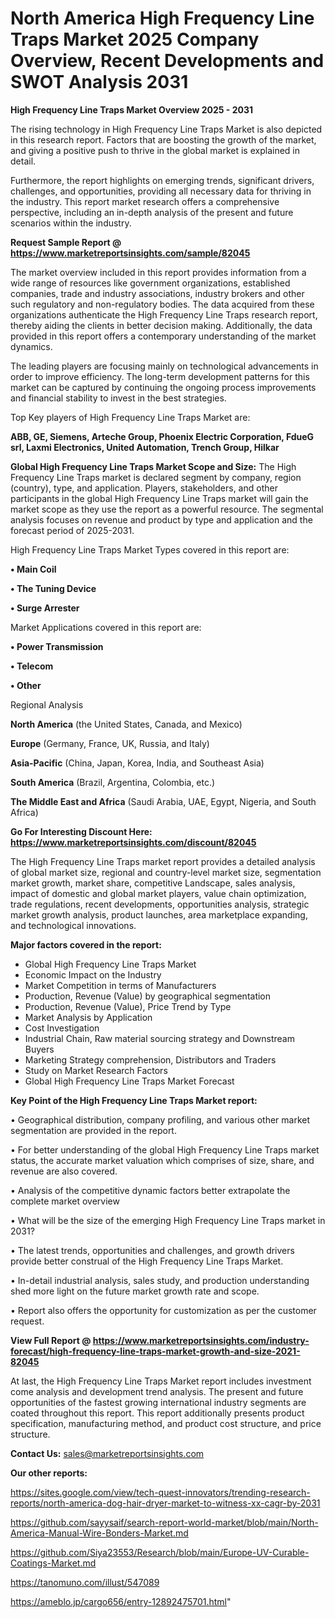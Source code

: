 # North America High Frequency Line Traps Market 2025 Company Overview, Recent Developments and SWOT Analysis 2031

<Strong> High Frequency Line Traps Market Overview 2025 - 2031</strong>

The rising technology in High Frequency Line Traps Market is also depicted in this research report. Factors that are boosting the growth of the market, and giving a positive push to thrive in the global market is explained in detail.

Furthermore, the report highlights on emerging trends, significant drivers, challenges, and opportunities, providing all necessary data for thriving in the industry. This report market research offers a comprehensive perspective, including an in-depth analysis of the present and future scenarios within the industry.

<strong>Request Sample Report @ <a href=https://www.marketreportsinsights.com/sample/82045>https://www.marketreportsinsights.com/sample/82045</a></strong>

The market overview included in this report provides information from a wide range of resources like government organizations, established companies, trade and industry associations, industry brokers and other such regulatory and non-regulatory bodies. The data acquired from these organizations authenticate the High Frequency Line Traps research report, thereby aiding the clients in better decision making. Additionally, the data provided in this report offers a contemporary understanding of the market dynamics.

The leading players are focusing mainly on technological advancements in order to improve efficiency. The long-term development patterns for this market can be captured by continuing the ongoing process improvements and financial stability to invest in the best strategies.

Top Key players of High Frequency Line Traps Market are:

<strong>ABB, GE, Siemens, Arteche Group, Phoenix Electric Corporation, FdueG srl, Laxmi Electronics, United Automation, Trench Group, Hilkar</strong>

<strong><b>Global High Frequency Line Traps Market Scope and Size:</b></strong>
The High Frequency Line Traps market is declared segment by company, region (country), type, and application. Players, stakeholders, and other participants in the global High Frequency Line Traps market will gain the market scope as they use the report as a powerful resource. The segmental analysis focuses on revenue and product by type and application and the forecast period of 2025-2031.

High Frequency Line Traps Market Types covered in this report are:

<strong>• Main Coil

• The Tuning Device

• Surge Arrester</strong>

Market Applications covered in this report are:

<strong>• Power Transmission

• Telecom

• Other</strong> 

Regional Analysis

<strong>North America</strong> (the United States, Canada, and Mexico)

<strong>Europe</strong> (Germany, France, UK, Russia, and Italy)

<strong>Asia-Pacific</strong> (China, Japan, Korea, India, and Southeast Asia)

<strong>South America</strong> (Brazil, Argentina, Colombia, etc.)

<strong>The Middle East and Africa</strong> (Saudi Arabia, UAE, Egypt, Nigeria, and South Africa)

<strong>Go For Interesting Discount Here: <a href=https://www.marketreportsinsights.com/discount/82045>https://www.marketreportsinsights.com/discount/82045</a></strong>

The High Frequency Line Traps market report provides a detailed analysis of global market size, regional and country-level market size, segmentation market growth, market share, competitive Landscape, sales analysis, impact of domestic and global market players, value chain optimization, trade regulations, recent developments, opportunities analysis, strategic market growth analysis, product launches, area marketplace expanding, and technological innovations.

<strong><b>Major factors covered in the report:</b></strong>
<ul>
  <li>Global High Frequency Line Traps Market </li>
  <li>Economic Impact on the Industry</li>
  <li>Market Competition in terms of Manufacturers</li>
  <li>Production, Revenue (Value) by geographical segmentation</li>
  <li>Production, Revenue (Value), Price Trend by Type</li>
  <li>Market Analysis by Application</li>
  <li>Cost Investigation</li>
  <li>Industrial Chain, Raw material sourcing strategy and Downstream Buyers</li>
  <li>Marketing Strategy comprehension, Distributors and Traders</li>
  <li>Study on Market Research Factors</li>
  <li>Global High Frequency Line Traps Market Forecast</li>
</ul>

<strong><b>Key Point of the High Frequency Line Traps Market report:</b></strong>

• Geographical distribution, company profiling, and various other market segmentation are provided in the report.

• For better understanding of the global High Frequency Line Traps market status, the accurate market valuation which comprises of size, share, and revenue are also covered.

• Analysis of the competitive dynamic factors better extrapolate the complete market overview

• What will be the size of the emerging High Frequency Line Traps market in 2031?

• The latest trends, opportunities and challenges, and growth drivers provide better construal of the High Frequency Line Traps Market.

• In-detail industrial analysis, sales study, and production understanding shed more light on the future market growth rate and scope.

• Report also offers the opportunity for customization as per the customer request.

<strong><b>View Full Report @ <a href=https://www.marketreportsinsights.com/industry-forecast/high-frequency-line-traps-market-growth-and-size-2021-82045>https://www.marketreportsinsights.com/industry-forecast/high-frequency-line-traps-market-growth-and-size-2021-82045</a></b></strong>


At last, the High Frequency Line Traps Market report includes investment come analysis and development trend analysis. The present and future opportunities of the fastest growing international industry segments are coated throughout this report. This report additionally presents product specification, manufacturing method, and product cost structure, and price structure.

<strong>Contact Us:</strong>
sales@marketreportsinsights.com

<strong>Our other reports:</strong>

<a href=https://sites.google.com/view/tech-quest-innovators/trending-research-reports/north-america-dog-hair-dryer-market-to-witness-xx-cagr-by-2031>https://sites.google.com/view/tech-quest-innovators/trending-research-reports/north-america-dog-hair-dryer-market-to-witness-xx-cagr-by-2031</a>

<a href=https://github.com/sayysaif/search-report-world-market/blob/main/North-America-Manual-Wire-Bonders-Market.md>https://github.com/sayysaif/search-report-world-market/blob/main/North-America-Manual-Wire-Bonders-Market.md</a>

<a href=https://github.com/Siya23553/Research/blob/main/Europe-UV-Curable-Coatings-Market.md>https://github.com/Siya23553/Research/blob/main/Europe-UV-Curable-Coatings-Market.md</a>

<a href=https://tanomuno.com/illust/547089>https://tanomuno.com/illust/547089</a>

<a href=https://ameblo.jp/cargo656/entry-12892475701.html>https://ameblo.jp/cargo656/entry-12892475701.html</a>"
